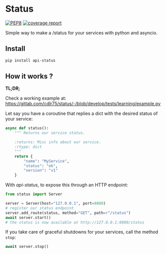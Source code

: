 # Status
[![PEP8](https://img.shields.io/badge/code%20style-pep8-green.svg)](https://www.python.org/dev/peps/pep-0008/)
[![coverage report](https://gitlab.com/cdlr75/status/badges/master/coverage.svg)](https://gitlab.com/cdlr75/status/-/commits/master)


Simple way to make a /status for your services with python and asyncio.

## Install

```sh
pip install api-status
```

## How it works ?

**TL;DR;**

Check a working example at:
https://gitlab.com/cdlr75/status/-/blob/develop/tests/learning/example.py


Let say you have a coroutine that replies a dict with the desired status of your service:
```py
async def status():
    """ Returns our service status.

    :returns: Misc info about our service.
    :rtype: dict
    """
    return {
        "name": "MyService",
        "status": "ok",
        "version": "v1"
    }
```
With *api-status*, to expose this through an HTTP endpoint:
```py
from status import Server

server = Server(host="127.0.0.1", port=8080)
# register our status endpoint
server.add_route(status, method="GET", path=r"/status")
await server.start()
# the status is now available at http://127.0.0.1:8080/status
```
If you take care of graceful shutdowns for your services, call the method `stop`:
```py
await server.stop()
```
